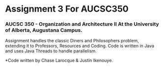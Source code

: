 # Assignment 3 For AUCSC350
### AUCSC 350 - Organization and Architecture II At the University of Alberta, Augustana Campus. 

Assignment handles the classic Diners and Philosophers problem, extending it to Professors, Resources and Coding. 
Code is written in Java and uses Java Threads to handle parallelism. 

*Code written by Chase Larocque & Justin Ikenouye. 
